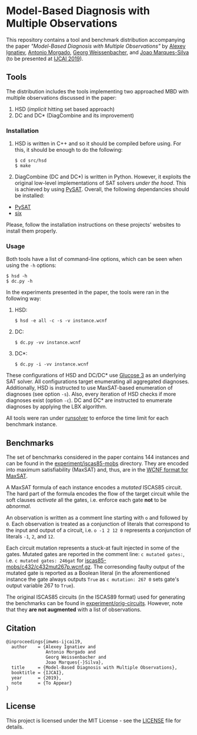 # Model-Based Diagnosis with Multiple Observations

This repository contains a tool and benchmark distribution accompanying the paper *"Model-Based Diagnosis with Multiple Observations"* by [Alexey Ignatiev](https://reason.di.fc.ul.pt/~aign/), [Antonio Morgado](https://reason.di.fc.ul.pt/wiki/doku.php?id=antonio.morgado), [Georg Weissenbacher](http://www.georg.weissenbacher.name/), and [Joao Marques-Silva](http://www.di.fc.ul.pt/~jpms/) (to be presented at [IJCAI 2019](https://ijcai19.org/)).

## Tools

The distribution includes the tools implementing two approached MBD with multiple observations discussed in the paper:

1. HSD (*implicit* hitting set based approach)
2. DC and DC\* (DiagCombine and its improvement)

### Installation

1. HSD is written in C++ and so it should be compiled before using. For this, it should be enough to do the following:

	```
	$ cd src/hsd
	$ make
	```

2. DiagCombine (DC and DC\*) is written in Python. However, it exploits the original low-level implementations of SAT solvers *under the hood*. This is achieved by using [PySAT](https://pysathq.github.io/). Overall, the following dependancies should be installed:

* [PySAT](https://github.com/pysathq/pysat)
* [six](https://pythonhosted.org/six/)

Please, follow the installation instructions on these projects' websites to install them properly.

### Usage

Both tools have a list of command-line options, which can be seen when using the `-h` options:

```
$ hsd -h
$ dc.py -h
```

In the experiments presented in the paper, the tools were ran in the following way:

1. HSD:

	```
	$ hsd -e all -c -s -v instance.wcnf
	```

2. DC:

	```
	$ dc.py -vv instance.wcnf
	```

3. DC\*:

	```
	$ dc.py -i -vv instance.wcnf
	```

These configurations of HSD and DC/DC\* use [Glucose 3](https://www.labri.fr/perso/lsimon/glucose/) as an underlying SAT solver. All configurations target enumerating all aggregated diagnoses. Additionally, HSD is instructed to use MaxSAT-based enumeration of diagnoses (see option `-s`). Also, every iteration of HSD checks if more diagnoses exist (option `-c`). DC and DC\* are instructed to enumerate diagnoses by applying the LBX algorithm.

All tools were ran under [runsolver](http://www.cril.univ-artois.fr/en/software/runsolver.en.html) to enforce the time limit for each benchmark instance.

## Benchmarks

The set of benchmarks considered in the paper contains 144 instances and can be found in the [experiment/iscas85-mobs](experiment/iscas85-mobs) directory. They are encoded into maximum satisfiability (MaxSAT) and, thus, are in the [WCNF format for MaxSAT](https://maxsat-evaluations.github.io/2019/rules.html#input).

A MaxSAT formula of each instance encodes a *mutated* ISCAS85 circuit. 
The hard part of the formula encodes the flow of the target circuit while the soft clauses *activate* all the gates, i.e. enforce each gate **not** to be *abnormal*.

An observation is written as a comment line starting with `o` and followed by `0`. Each observation is treated as a conjunction of literals that correspond to the input and output of a circuit, i.e. `o -1 2 12 0` represents a conjunction of literals `-1`, `2`, and `12`.

Each circuit mutation represents a stuck-at fault injected in some of the gates. Mutated gates are reported in the comment line: `c mutated gates:`, i.e. `c mutated gates: 246gat` for [iscas85-mobs/c432/c432mut267p.wcnf.gz](iscas85-mobs/c432/c432mut267p.wcnf.gz). The corresonding faulty output of the mutated gate is reported as a Boolean literal (in the aforementioned instance the gate always outputs `True` as `c mutation: 267 0` sets gate's output variable 267 to `True`).

The original ISCAS85 circuits (in the ISCAS89 format) used for generating the benchmarks can be found in [experiment/orig-circuits](experiment/orig-circuits). However, note that they **are not augmented** with a list of observations.

## Citation

```
@inproceedings{imwms-ijcai19,
  author    = {Alexey Ignatiev and
               Antonio Morgado and
               Georg Weissenbacher and
               Joao Marques{-}Silva},
  title     = {Model-Based Diagnosis with Multiple Observations},
  booktitle = {IJCAI},
  year      = {2019},
  note      = {To Appear}
}
```

## License

This project is licensed under the MIT License - see the [LICENSE](LICENSE) file for details.
